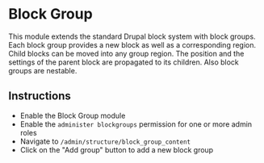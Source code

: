 # Block Group

This module extends the standard Drupal block system with block groups. Each
block group provides a new block as well as a corresponding region. Child
blocks can be moved into any group region. The position and the settings of the
parent block are propagated to its children. Also block groups are nestable.

## Instructions

* Enable the Block Group module
* Enable the `administer blockgroups` permission for one or more admin roles
* Navigate to `/admin/structure/block_group_content`
* Click on the "Add group" button to add a new block group
